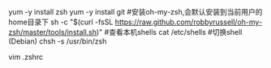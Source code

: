 yum -y install zsh
yum -y install git
#安装oh-my-zsh,会默认安装到当前用户的home目录下
sh -c "$(curl -fsSL https://raw.github.com/robbyrussell/oh-my-zsh/master/tools/install.sh)"
#查看本机shells
cat /etc/shells
#切换shell (Debian)
chsh -s /usr/bin/zsh

vim .zshrc

